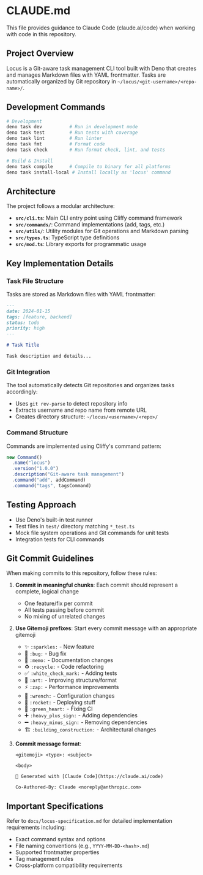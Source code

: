 # CLAUDE.md

This file provides guidance to Claude Code (claude.ai/code) when working with code in this repository.

## Project Overview

Locus is a Git-aware task management CLI tool built with Deno that creates and manages Markdown files with YAML frontmatter. Tasks are automatically organized by Git repository in `~/locus/<git-username>/<repo-name>/`.

## Development Commands

```bash
# Development
deno task dev          # Run in development mode
deno task test         # Run tests with coverage
deno task lint         # Run linter
deno task fmt          # Format code
deno task check        # Run format check, lint, and tests

# Build & Install
deno task compile      # Compile to binary for all platforms
deno task install-local # Install locally as 'locus' command
```

## Architecture

The project follows a modular architecture:

- **`src/cli.ts`**: Main CLI entry point using Cliffy command framework
- **`src/commands/`**: Command implementations (add, tags, etc.)
- **`src/utils/`**: Utility modules for Git operations and Markdown parsing
- **`src/types.ts`**: TypeScript type definitions
- **`src/mod.ts`**: Library exports for programmatic usage

## Key Implementation Details

### Task File Structure
Tasks are stored as Markdown files with YAML frontmatter:
```markdown
---
date: 2024-01-15
tags: [feature, backend]
status: todo
priority: high
---

# Task Title

Task description and details...
```

### Git Integration
The tool automatically detects Git repositories and organizes tasks accordingly:
- Uses `git rev-parse` to detect repository info
- Extracts username and repo name from remote URL
- Creates directory structure: `~/locus/<username>/<repo>/`

### Command Structure
Commands are implemented using Cliffy's command pattern:
```typescript
new Command()
  .name("locus")
  .version("1.0.0")
  .description("Git-aware task management")
  .command("add", addCommand)
  .command("tags", tagsCommand)
```

## Testing Approach

- Use Deno's built-in test runner
- Test files in `test/` directory matching `*_test.ts`
- Mock file system operations and Git commands for unit tests
- Integration tests for CLI commands

## Git Commit Guidelines

When making commits to this repository, follow these rules:

1. **Commit in meaningful chunks**: Each commit should represent a complete, logical change
   - One feature/fix per commit
   - All tests passing before commit
   - No mixing of unrelated changes

2. **Use Gitemoji prefixes**: Start every commit message with an appropriate gitemoji
   - ✨ `:sparkles:` - New feature
   - 🐛 `:bug:` - Bug fix
   - 📝 `:memo:` - Documentation changes
   - ♻️ `:recycle:` - Code refactoring
   - ✅ `:white_check_mark:` - Adding tests
   - 🎨 `:art:` - Improving structure/format
   - ⚡️ `:zap:` - Performance improvements
   - 🔧 `:wrench:` - Configuration changes
   - 🚀 `:rocket:` - Deploying stuff
   - 💚 `:green_heart:` - Fixing CI
   - ➕ `:heavy_plus_sign:` - Adding dependencies
   - ➖ `:heavy_minus_sign:` - Removing dependencies
   - 🏗️ `:building_construction:` - Architectural changes

3. **Commit message format**:
   ```
   <gitemoji> <type>: <subject>
   
   <body>
   
   🤖 Generated with [Claude Code](https://claude.ai/code)
   
   Co-Authored-By: Claude <noreply@anthropic.com>
   ```

## Important Specifications

Refer to `docs/locus-specification.md` for detailed implementation requirements including:
- Exact command syntax and options
- File naming conventions (e.g., `YYYY-MM-DD-<hash>.md`)
- Supported frontmatter properties
- Tag management rules
- Cross-platform compatibility requirements